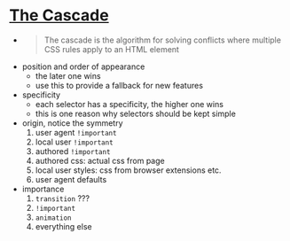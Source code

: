 # [The Cascade](https://web.dev/learn/css/the-cascade/)

- > The cascade is the algorithm for solving conflicts where multiple CSS rules apply to an HTML element
- position and order of appearance
    - the later one wins
    - use this to provide a fallback for new features
- specificity
    - each selector has a specificity, the higher one wins
    - this is one reason why selectors should be kept simple
- origin, notice the symmetry
    1. user agent `!important`
    2. local user `!important`
    3. authored `!important`
    4. authored css: actual css from page
    5. local user styles: css from browser extensions etc.
    6. user agent defaults
- importance
    1. `transition` ???
    2. `!important`
    3. `animation`
    4. everything else
